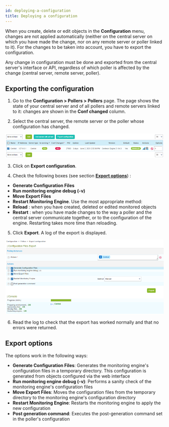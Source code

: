 ```yaml
---
id: deploying-a-configuration
title: Deploying a configuration
---
```


When you create, delete or edit objects in the **Configuration** menu, changes are not applied automatically (neither on the central server on which you have made the change, nor on any remote server or poller linked to it). For the changes to be taken into account, you have to export the configuration.

Any change in configuration must be done and exported from the central server's interface or API, regardless of which poller is affected by the change (central server, remote server, poller).

## Exporting the configuration

1.  Go to the **Configuration > Pollers > Pollers** page. The page shows the state of your central
server and of all pollers and remote servers linked to it: changes are shown in the **Conf changed** column.

2.  Select the central server, the remote server or the poller whose configuration has changed.

![image](../../assets/monitoring/monitoring-servers/export_conf.png)

3.  Click on **Export configuration**.

4.  Check the following boxes (see section [**Export options**](#export-options)) :

- **Generate Configuration Files**
- **Run monitoring engine debug (-v)**
- **Move Export Files**
- **Restart Monitoring Engine**. Use the most appropriate method:
- **Reload** : when you have created, deleted or edited monitored objects
- **Restart** : when you have made changes to the way a poller and the central server communicate together, or
to the configuration of the engine. Restarting takes more time than reloading.

5.  Click **Export**. A log of the export is displayed.

![image](../../assets/monitoring/monitoring-servers/export_conf_done.png)

6. Read the log to check that the export has worked normally and that no errors were returned.

## Export options

The options work in the following ways:

- **Generate Configuration Files**: Generates the monitoring engine's configuration
files in a temporary directory. This configuration is generated from objects
configured via the web interface
- **Run monitoring engine debug (-v)**: Performs a sanity check of the monitoring engine's configuration files
- **Move Export Files**: Moves the configuration files from the temporary
directory to the monitoring engine's configuration directory
- **Restart Monitoring Engine**: Restarts the monitoring engine to apply the new
configuration
- **Post generation command**: Executes the post-generation command set in the
poller's configuration
